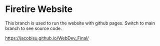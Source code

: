 # Firetire Website

This branch is used to run the website with github pages.
Switch to main branch to see source code. 

https://jacobisu.github.io/WebDev_Final/







